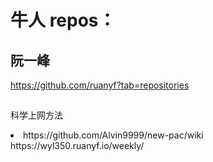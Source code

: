 # 牛人 repos：
## 阮一峰
https://github.com/ruanyf?tab=repositories
## 

科学上网方法
<li> https://github.com/Alvin9999/new-pac/wiki
https://wyl350.ruanyf.io/weekly/